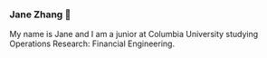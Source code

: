 ### Jane Zhang 👋
My name is Jane and I am a junior at Columbia University studying Operations Research: Financial Engineering. 

